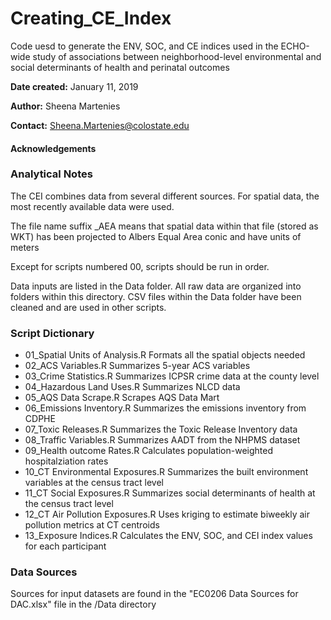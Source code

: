 # Creating_CE_Index
Code uesd to generate the ENV, SOC, and CE indices used in the ECHO-wide study of associations between neighborhood-level environmental and social determinants of health and perinatal outcomes

**Date created:** January 11, 2019

**Author:** Sheena Martenies

**Contact:** Sheena.Martenies@colostate.edu

#### Acknowledgements

### Analytical Notes
The CEI combines data from several different sources. 
For spatial data, the most recently available data were used.

The file name suffix _AEA means that spatial data within that file (stored as 
WKT) has been projected to Albers Equal Area conic and have units of meters

Except for scripts numbered 00, scripts should be run in order.

Data inputs are listed in the Data folder. All raw data are organized into
folders within this directory. CSV files within the Data folder have been cleaned
and are used in other scripts. 


### Script Dictionary

- 01_Spatial Units of Analysis.R    Formats all the spatial objects needed
- 02_ACS Variables.R                Summarizes 5-year ACS variables
- 03_Crime Statistics.R             Summarizes ICPSR crime data at the county level
- 04_Hazardous Land Uses.R          Summarizes NLCD data
- 05_AQS Data Scrape.R              Scrapes AQS Data Mart
- 06_Emissions Inventory.R          Summarizes the emissions inventory from CDPHE
- 07_Toxic Releases.R               Summarizes the Toxic Release Inventory data
- 08_Traffic Variables.R            Summarizes AADT from the NHPMS dataset
- 09_Health outcome Rates.R         Calculates population-weighted hospitalziation rates
- 10_CT Environmental Exposures.R   Summarizes the built environment variables at the census tract level
- 11_CT Social Exposures.R          Summarizes social determinants of health at the census tract level
- 12_CT Air Pollution Exposures.R   Uses kriging to estimate biweekly air pollution metrics at CT centroids
- 13_Exposure Indices.R             Calculates the ENV, SOC, and CEI index values for each participant


### Data Sources
Sources for input datasets are found in the "EC0206 Data Sources for DAC.xlsx" file in the /Data directory